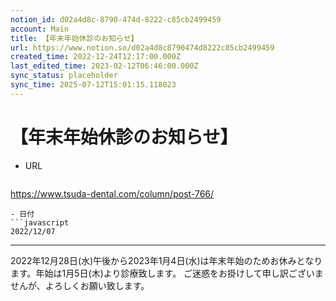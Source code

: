 ```yaml
---
notion_id: d02a4d8c-8790-474d-8222-c85cb2499459
account: Main
title: 【年末年始休診のお知らせ】
url: https://www.notion.so/d02a4d8c8790474d8222c85cb2499459
created_time: 2022-12-24T12:17:00.000Z
last_edited_time: 2023-02-12T06:46:00.000Z
sync_status: placeholder
sync_time: 2025-07-12T15:01:15.118023
---
```

# 【年末年始休診のお知らせ】

- URL
  ```javascript
https://www.tsuda-dental.com/column/post-766/
  ```
- 日付
  ```javascript
2022/12/07
  ```
---
2022年12月28日(水)午後から2023年1月4日(水)は年末年始のためお休みとなります。年始は1月5日(木)より診療致します。
ご迷惑をお掛けして申し訳ございませんが、よろしくお願い致します。